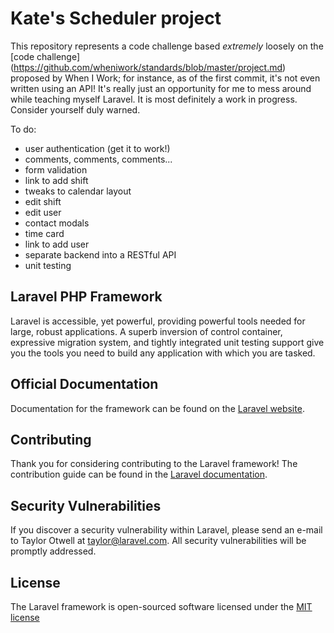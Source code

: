 # Kate's Scheduler project

This repository represents a code challenge based *extremely* loosely on the [code challenge] (https://github.com/wheniwork/standards/blob/master/project.md) proposed by When I Work; for instance, as of the first commit, it's not even written using an API! It's really just an opportunity for me to mess around while teaching myself Laravel. It is most definitely a work in progress. Consider yourself duly warned.

To do:
 - user authentication (get it to work!)
 - comments, comments, comments...
 - form validation
 - link to add shift
 - tweaks to calendar layout
 - edit shift
 - edit user
 - contact modals
 - time card
 - link to add user
 - separate backend into a RESTful API
 - unit testing

## Laravel PHP Framework

Laravel is accessible, yet powerful, providing powerful tools needed for large, robust applications. A superb inversion of control container, expressive migration system, and tightly integrated unit testing support give you the tools you need to build any application with which you are tasked.

## Official Documentation

Documentation for the framework can be found on the [Laravel website](http://laravel.com/docs).

## Contributing

Thank you for considering contributing to the Laravel framework! The contribution guide can be found in the [Laravel documentation](http://laravel.com/docs/contributions).

## Security Vulnerabilities

If you discover a security vulnerability within Laravel, please send an e-mail to Taylor Otwell at taylor@laravel.com. All security vulnerabilities will be promptly addressed.

## License

The Laravel framework is open-sourced software licensed under the [MIT license](http://opensource.org/licenses/MIT)

